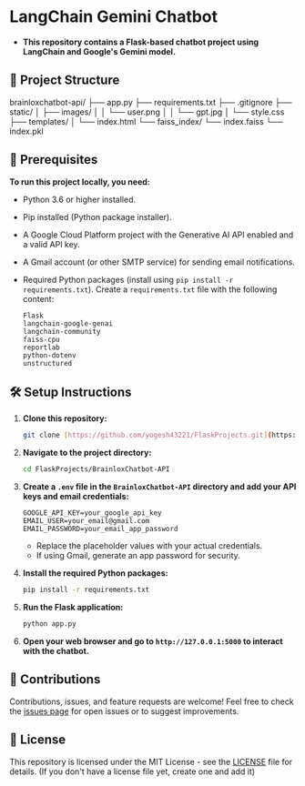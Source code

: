 # LangChain Gemini Chatbot

- **This repository contains a Flask-based chatbot project using LangChain and Google's Gemini model.**

## 📂 Project Structure

brainloxchatbot-api/
├── app.py
├── requirements.txt
├── .gitignore
├── static/
│   ├── images/
│   │   └── user.png
│   │   └── gpt.jpg
│   └── style.css
├── templates/
│   └── index.html
└── faiss_index/
    └── index.faiss
    └── index.pkl

## 📄 Prerequisites

**To run this project locally, you need:**

* Python 3.6 or higher installed.
* Pip installed (Python package installer).
* A Google Cloud Platform project with the Generative AI API enabled and a valid API key.
* A Gmail account (or other SMTP service) for sending email notifications.
* Required Python packages (install using `pip install -r requirements.txt`). Create a `requirements.txt` file with the following content:

    ```
    Flask
    langchain-google-genai
    langchain-community
    faiss-cpu
    reportlab
    python-dotenv
    unstructured
    ```

## 🛠️ Setup Instructions

1.  **Clone this repository:**

    ```bash
    git clone [https://github.com/yogesh43221/FlaskProjects.git](https://github.com/yogesh43221/FlaskProjects.git)
    ```

2.  **Navigate to the project directory:**

    ```bash
    cd FlaskProjects/BrainloxChatbot-API
    ```

3.  **Create a `.env` file in the `BrainloxChatbot-API` directory and add your API keys and email credentials:**

    ```
    GOOGLE_API_KEY=your_google_api_key
    EMAIL_USER=your_email@gmail.com
    EMAIL_PASSWORD=your_email_app_password
    ```

    * Replace the placeholder values with your actual credentials.
    * If using Gmail, generate an app password for security.

4.  **Install the required Python packages:**

    ```bash
    pip install -r requirements.txt
    ```

5.  **Run the Flask application:**

    ```bash
    python app.py
    ```

6.  **Open your web browser and go to `http://127.0.0.1:5000` to interact with the chatbot.**

## 🤝 Contributions

Contributions, issues, and feature requests are welcome! Feel free to check the [issues page](https://github.com/yogesh43221/FlaskProjects/issues) for open issues or to suggest improvements.

## 📄 License

This repository is licensed under the MIT License - see the [LICENSE](LICENSE) file for details. (If you don't have a license file yet, create one and add it)
